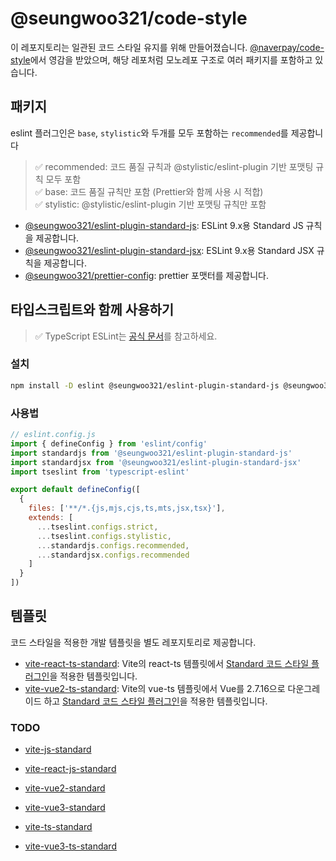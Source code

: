 # @seungwoo321/code-style

이 레포지토리는 일관된 코드 스타일 유지를 위해 만들어졌습니다.
[@naverpay/code-style](https://github.com/NaverPayDev/code-style/)에서 영감을 받았으며, 해당 레포처럼 모노레포 구조로 여러 패키지를 포함하고 있습니다.

## 패키지

eslint 플러그인은 `base`, `stylistic`와 두개를 모두 포함하는 `recommended`를 제공합니다

> ✅ recommended: 코드 품질 규칙과 @stylistic/eslint-plugin 기반 포맷팅 규칙 모두 포함  
> ✅ base: 코드 품질 규칙만 포함 (Prettier와 함께 사용 시 적합)  
> ✅ stylistic: @stylistic/eslint-plugin 기반 포맷팅 규칙만 포함

- [@seungwoo321/eslint-plugin-standard-js](/packages/eslint-plugin-standard-js/): ESLint 9.x용 Standard JS 규칙을 제공합니다.
- [@seungwoo321/eslint-plugin-standard-jsx](/packages/eslint-plugin-standard-jsx/): ESLint 9.x용 Standard JSX 규칙을 제공합니다.
- [@seungwoo321/prettier-config](/packages/prettier-config/): prettier 포맷터를 제공합니다.

## 타입스크립트와 함께 사용하기

> ✅ TypeScript ESLint는 [공식 문서](https://typescript-eslint.io/users/configs)를 참고하세요.

### 설치

```bash
npm install -D eslint @seungwoo321/eslint-plugin-standard-js @seungwoo321/eslint-plugin-standard-jsx typescript-eslint
```

### 사용법

```js
// eslint.config.js
import { defineConfig } from 'eslint/config'
import standardjs from '@seungwoo321/eslint-plugin-standard-js'
import standardjsx from '@seungwoo321/eslint-plugin-standard-jsx'
import tseslint from 'typescript-eslint'

export default defineConfig([
  {
    files: ['**/*.{js,mjs,cjs,ts,mts,jsx,tsx}'],
    extends: [
      ...tseslint.configs.strict,
      ...tseslint.configs.stylistic,
      ...standardjs.configs.recommended,
      ...standardjsx.configs.recommended
    ]
  }
])
```

## 템플릿

코드 스타일을 적용한 개발 템플릿을 별도 레포지토리로 제공합니다.

- [vite-react-ts-standard](https://github.com/Seungwoo321/vite-react-ts-standard): Vite의 react-ts 템플릿에서 [Standard 코드 스타일 플러그인](./packages/eslint-plugin-standard-js)을 적용한 템플릿입니다.
- [vite-vue2-ts-standard](https://github.com/Seungwoo321/vite-vue2-ts-standard): Vite의 vue-ts 템플릿에서 Vue를 2.7.16으로 다운그레이드 하고 [Standard 코드 스타일 플러그인](./packages/eslint-plugin-standard-js)을 적용한 템플릿입니다.

### TODO

- [vite-js-standard](https://github.com/Seungwoo321/vite-js-standard)
- [vite-react-js-standard](https://github.com/Seungwoo321/vite-react-js-standard)
- [vite-vue2-standard](https://github.com/Seungwoo321/vite-vue2-standard)
- [vite-vue3-standard](https://github.com/Seungwoo321/vite-vue3-standard)
- [vite-ts-standard](https://github.com/Seungwoo321/vite-ts-standard)

- [vite-vue3-ts-standard](https://github.com/Seungwoo321/vite-vue3-ts-standard)

<!-- 
- Next 템플릿
- Next 15 + ESLint 9 + Standard rule
- Next 15 + Tailwind 4 + Shadcn/UI + ESLint 9 + Standard rule
- Turborepo 템플릿
-->
